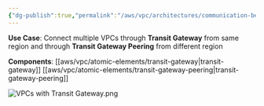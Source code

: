 ```yaml
---
{"dg-publish":true,"permalink":"/aws/vpc/architectures/communication-between-vp-cs-through-transit-gateway/"}
---
```


**Use Case**: Connect multiple VPCs through **Transit Gateway** from same region and through **Transit Gateway Peering** from different region

**Components**:
[[aws/vpc/atomic-elements/transit-gateway\|transit-gateway]]  [[aws/vpc/atomic-elements/transit-gateway-peering\|transit-gateway-peering]]


![VPCs with Transit Gateway.png](/img/user/aws/vpc/png/VPCs%20with%20Transit%20Gateway.png)